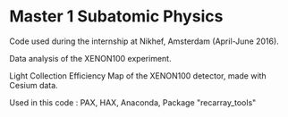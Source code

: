 # Master 1 Subatomic Physics

Code used during the internship at Nikhef, Amsterdam (April-June 2016).

Data analysis of the XENON100 experiment. 

Light Collection Efficiency Map of the XENON100 detector, made with Cesium data.

Used in this code : 
PAX, HAX, Anaconda, Package "recarray_tools" 
